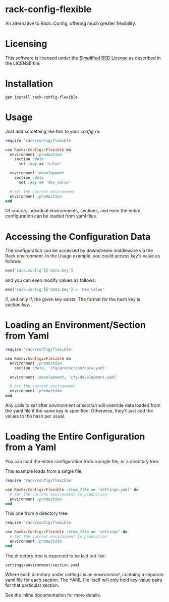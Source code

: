 rack-config-flexible
====================

An alternative to Rack::Config, offering much greater flexibility.

Licensing
=========

This software is licensed under the [Simplified BSD License](http://en.wikipedia.org/wiki/BSD_licenses#2-clause_license_.28.22Simplified_BSD_License.22_or_.22FreeBSD_License.22.29) as described in the LICENSE file.

Installation
============

    gem install rack-config-flexible

Usage
=====

Just add something like this to your _config.ru_:

```ruby
require 'rack/config/flexible'

use Rack::Config::Flexible do
  environment :production
    section :data
      set :key => 'value'

  environment :development
    section :data
      set :key => 'dev_value'

  # Set the current environment
  environment :production
end
```

Of course, individual environments, sections, and even the entire configuration can be loaded from yaml files.

Accessing the Configuration Data
================================

The configuration can be accessed by downstream middleware via the Rack environment. In the Usage example,
you could access _key_'s value as follows:

```ruby
env['rack.config']['data.key']
```

and you can even modify values as follows:

```ruby
env['rack.config']['data.key'] = 'new_value'
```

if, and only if, the given key exists. The format for the hash key is _section.key_.

Loading an Environment/Section from Yaml
========================================

```ruby
require 'rack/config/flexible'

use Rack::Config::Flexible do
  environment :production
    section :data, 'cfg/production/data.yaml'

  environment :development, 'cfg/development.yaml'

  # Set the current environment
  environment :production
end
```

Any calls to _set_ after _environment_ or _section_ will override
data loaded from the yaml file if the same key is specified.
Otherwise, they'll just add the values to the hash per usual.

Loading the Entire Configuration from a Yaml
============================================

You can load the entire configuration from a single file, or a
directory tree.

This example loads from a single file:

```ruby
require 'rack/config/flexible'

use Rack::Config::Flexible :from_file => 'settings.yaml' do
  # Set the current environment to production
  environment :production
end
```

This one from a directory tree:

```ruby
require 'rack/config/flexible'

use Rack::Config::Flexible :from_file => 'settings' do
  # Set the current environment to production
  environment :production
end
```

The directory tree is expected to be laid out like:

	settings/environment/section.yaml

Where each directory under _settings_ is an _environment_, 
containg a separate yaml file for each _section_. 
The YAML file itself will only hold key-value pairs for
that particular _section_.

See the inline documentation for more details.

